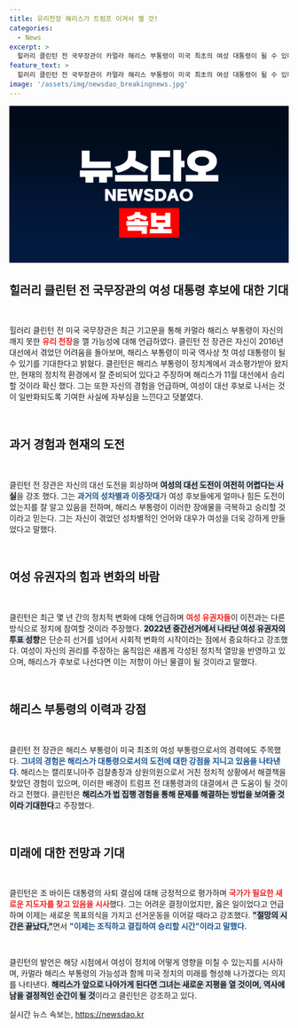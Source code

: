 ```yaml
---
title: 유리천장 해리스가 트럼프 이겨서 깰 것!
categories:
  - News
excerpt: >
  힐러리 클린턴 전 국무장관이 카멀라 해리스 부통령이 미국 최초의 여성 대통령이 될 수 있다고 강조하며 역사적 순간을 기대했습니다. 그는 해리스의 정치적 경험과 여성 유권자들의 힘을 통해 대선 승리를 확신하고 있습니다.
feature_text: >
  힐러리 클린턴 전 국무장관이 카멀라 해리스 부통령이 미국 최초의 여성 대통령이 될 수 있다고 강조하며 역사적 순간을 기대했습니다. 그는 해리스의 정치적 경험과 여성 유권자들의 힘을 통해 대선 승리를 확신하고 있습니다.
image: '/assets/img/newsdao_breakingnews.jpg'
---
```


<p><img src="/assets/img/newsdao_breakingnews.jpg" alt="pcversion 속보" /></p>

<h2 data-ke-size="size26">힐러리 클린턴 전 국무장관의 여성 대통령 후보에 대한 기대</h2>

<p data-ke-size="size16">&nbsp;</p>

<p>힐러리 클린턴 전 미국 국무장관은 최근 기고문을 통해 카멀라 해리스 부통령이 자신의 깨지 못한 <b><span style="color: #ee2323;">유리 천장</span></b>을 깰 가능성에 대해 언급하였다. 클린턴 전 장관은 자신이 2016년 대선에서 겪었던 어려움을 돌아보며, 해리스 부통령이 미국 역사상 첫 여성 대통령이 될 수 있기를 기대한다고 밝혔다. 클린턴은 해리스 부통령이 정치계에서 과소평가받아 왔지만, 현재의 정치적 환경에서 잘 준비되어 있다고 주장하며 해리스가 11월 대선에서 승리할 것이라 확신 했다. 그는 또한 자신의 경험을 언급하며, 여성이 대선 후보로 나서는 것이 일반화되도록 기여한 사실에 자부심을 느낀다고 덧붙였다.</p>

<p data-ke-size="size16">&nbsp;</p>

<h2 data-ke-size="size26">과거 경험과 현재의 도전</h2>

<p data-ke-size="size16">&nbsp;</p>

<p>클린턴 전 장관은 자신의 대선 도전을 회상하며 <b><span style="background-color: #21538527;">여성의 대선 도전이 여전히 어렵다는 사실</span></b>을 강조 했다. 그는 <b><span style="color: #1a5490;">과거의 성차별과 이중잣대</span></b>가 여성 후보들에게 얼마나 힘든 도전이었는지를 잘 알고 있음을 전하며, 해리스 부통령이 이러한 장애물을 극복하고 승리할 것이라고 믿는다. 그는 자신이 겪었던 성차별적인 언어와 대우가 여성을 더욱 강하게 만들었다고 말했다. </p>

<p data-ke-size="size16">&nbsp;</p>

<h2 data-ke-size="size26">여성 유권자의 힘과 변화의 바람</h2>

<p data-ke-size="size16">&nbsp;</p>

<p>클린턴은 최근 몇 년 간의 정치적 변화에 대해 언급하며 <b><span style="color: #ee2323;">여성 유권자들</span></b>이 이전과는 다른 방식으로 정치에 참여할 것이라 주장했다. <b><span style="background-color: #21538527;">2022년 중간선거에서 나타난 여성 유권자의 투표 성향</span></b>은 단순히 선거를 넘어서 사회적 변화의 시작이라는 점에서 중요하다고 강조했다. 여성이 자신의 권리를 주장하는 움직임은 새롭게 각성된 정치적 열망을 반영하고 있으며, 해리스가 후보로 나선다면 이는 저항이 아닌 물결이 될 것이라고 말했다. </p>

<p data-ke-size="size16">&nbsp;</p>

<h2 data-ke-size="size26">해리스 부통령의 이력과 강점</h2>

<p data-ke-size="size16">&nbsp;</p>

<p>클린턴 전 장관은 해리스 부통령이 미국 최초의 여성 부통령으로서의 경력에도 주목했다. <b><span style="color: #1a5490;">그녀의 경험은 해리스가 대통령으로서의 도전에 대한 강점을 지니고 있음을 나타낸다</span></b>. 해리스는 캘리포니아주 검찰총장과 상원의원으로서 거친 정치적 상황에서 해결책을 찾았던 경험이 있으며, 이러한 배경이 트럼프 전 대통령과의 대결에서 큰 도움이 될 것이라고 전했다. 클린턴은 <b><span style="background-color: #21538527;">해리스가 법 집행 경험을 통해 문제를 해결하는 방법을 보여줄 것이라 기대한다</span></b>고 주장했다. </p>

<p data-ke-size="size16">&nbsp;</p>

<h2 data-ke-size="size26">미래에 대한 전망과 기대</h2>

<p data-ke-size="size16">&nbsp;</p>

<p>클린턴은 조 바이든 대통령의 사퇴 결심에 대해 긍정적으로 평가하며 <b><span style="color: #ee2323;">국가가 필요한 새로운 지도자를 찾고 있음을 시사</span></b>했다. 그는 어려운 결정이었지만, 옳은 일이었다고 언급하며 이제는 새로운 목표의식을 가지고 선거운동을 이어갈 때라고 강조했다. <b><span style="background-color: #21538527;">"절망의 시간은 끝났다,"</span></b>면서 <b><span style="color: #1a5490;">"이제는 조직하고 결집하여 승리할 시간"이라고 말했다.</span></b> </p>

<p data-ke-size="size16">&nbsp;</p>

<p>클린턴의 발언은 해당 시점에서 여성이 정치에 어떻게 영향을 미칠 수 있는지를 시사하며, 카멀라 해리스 부통령의 가능성과 함께 미국 정치의 미래를 형성해 나가겠다는 의지를 나타낸다. <b><span style="background-color: #21538527;">해리스가 앞으로 나아가게 된다면 그녀는 새로운 지평을 열 것이며, 역사에 남을 결정적인 순간이 될 것</span></b>이라고 클린턴은 강조하고 있다.</p>
실시간 뉴스 속보는, <a href="https://newsdao.kr" rel="dofollow">https://newsdao.kr</a>


